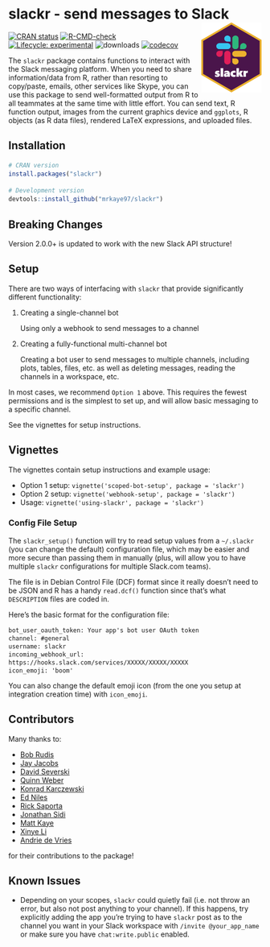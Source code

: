 
<!-- README.md is generated from README.Rmd. Please edit that file -->

# slackr - send messages to Slack <img src='man/figures/logo.svg' align="right" height="139" />

<!-- badges: start -->

[![CRAN
status](https://www.r-pkg.org/badges/version/slackr)](https://CRAN.R-project.org/package=slackr)
[![R-CMD-check](https://github.com/mrkaye97/slackr/workflows/R-CMD-check/badge.svg)](https://github.com/mrkaye97/slackr/actions)
[![Lifecycle:
experimental](https://img.shields.io/badge/lifecycle-experimental-orange.svg)](https://www.tidyverse.org/lifecycle/#experimental)
![downloads](http://cranlogs.r-pkg.org/badges/grand-total/slackr)
[![codecov](https://codecov.io/gh/mrkaye97/slackr/branch/master/graph/badge.svg?token=5HjUtFfIJR)](https://codecov.io/gh/mrkaye97/slackr)
<!-- badges: end -->

The `slackr` package contains functions to interact with the Slack
messaging platform. When you need to share information/data from R,
rather than resorting to copy/paste, emails, other services like Skype,
you can use this package to send well-formatted output from R to all
teammates at the same time with little effort. You can send text, R
function output, images from the current graphics device and `ggplots`,
R objects (as R data files), rendered LaTeX expressions, and uploaded
files.

## Installation

``` r
# CRAN version
install.packages("slackr")

# Development version
devtools::install_github("mrkaye97/slackr")
```

## Breaking Changes

Version 2.0.0+ is updated to work with the new Slack API structure\!

## Setup

There are two ways of interfacing with `slackr` that provide
significantly different functionality:

1.  Creating a single-channel bot
    
    Using only a webhook to send messages to a channel

2.  Creating a fully-functional multi-channel bot
    
    Creating a bot user to send messages to multiple channels, including
    plots, tables, files, etc. as well as deleting messages, reading the
    channels in a workspace, etc.

In most cases, we recommend `Option 1` above. This requires the fewest
permissions and is the simplest to set up, and will allow basic
messaging to a specific channel.

See the vignettes for setup instructions.

## Vignettes

The vignettes contain setup instructions and example usage:

  - Option 1 setup: `vignette('scoped-bot-setup', package = 'slackr')`
  - Option 2 setup: `vignette('webhook-setup', package = 'slackr')`
  - Usage: `vignette('using-slackr', package = 'slackr')`

### Config File Setup

The `slackr_setup()` function will try to read setup values from a
`~/.slackr` (you can change the default) configuration file, which may
be easier and more secure than passing them in manually (plus, will
allow you to have multiple `slackr` configurations for multiple
Slack.com teams).

The file is in Debian Control File (DCF) format since it really doesn’t
need to be JSON and R has a handy `read.dcf()` function since that’s
what `DESCRIPTION` files are coded in.

Here’s the basic format for the configuration file:

    bot_user_oauth_token: Your app's bot user OAuth token
    channel: #general
    username: slackr
    incoming_webhook_url: https://hooks.slack.com/services/XXXXX/XXXXX/XXXXX
    icon_emoji: 'boom'

You can also change the default emoji icon (from the one you setup at
integration creation time) with `icon_emoji`.

## Contributors

Many thanks to:

  - [Bob Rudis](https://github.com/hrbrmstr)
  - [Jay Jacobs](https://github.com/jayjacobs)
  - [David Severski](https://github.com/davidski)
  - [Quinn Weber](https://github.com/qsweber)
  - [Konrad Karczewski](https://github.com/konradjk)
  - [Ed Niles](https://github.com/eniles)
  - [Rick Saporta](https://github.com/rsaporta)
  - [Jonathan Sidi](https://github.com/yonicd)
  - [Matt Kaye](https://github.com/mrkaye97)
  - [Xinye Li](https://github.com/xinye1)
  - [Andrie de Vries](https://github.com/andrie)

for their contributions to the package\!

## Known Issues

  - Depending on your scopes, `slackr` could quietly fail (i.e. not
    throw an error, but also not post anything to your channel). If this
    happens, try explicitly adding the app you’re trying to have
    `slackr` post as to the channel you want in your Slack workspace
    with `/invite @your_app_name` or make sure you have
    `chat:write.public` enabled.
